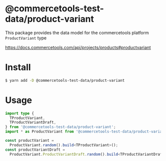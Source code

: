 # @commercetools-test-data/product-variant

This package provides the data model for the commercetools platform `ProductVariant` type

https://docs.commercetools.com/api/projects/products#productvariant

# Install

```bash
$ yarn add -D @commercetools-test-data/product-variant
```

# Usage

```ts
import type {
  TProductVariant,
  TProductVariantDraft,
} from '@commercetools-test-data/product-variant';
import * as ProductVariant from '@commercetools-test-data/product-variant';

const productVariant =
  ProductVariant.random().build<TProductVariant>();
const productVariantDraft =
  ProductVariant.ProductVariantDraft.random().build<TProductVariantDraft>();
```
